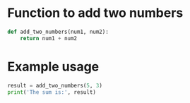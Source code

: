 # Function to add two numbers
``` py title="ta da" linenums="1" hl_lines="1-2"
def add_two_numbers(num1, num2):
    return num1 + num2
```

# Example usage
``` py title="woo hoo"
result = add_two_numbers(5, 3)
print('The sum is:', result)
```